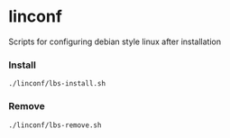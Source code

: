 # linconf
Scripts for configuring debian style linux after installation

### Install

```
./linconf/lbs-install.sh
```


### Remove 

```
./linconf/lbs-remove.sh
```
